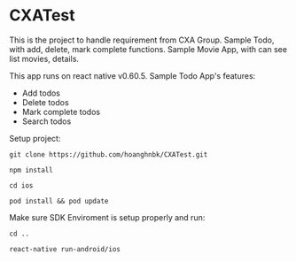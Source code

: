 # CXATest
This is the project to handle requirement from CXA Group.
Sample Todo, with add, delete, mark complete functions.
Sample  Movie App, with can see list movies, details.


 

  This app runs on react native v0.60.5. Sample Todo App's features:<br />
 * Add todos
 * Delete todos
 * Mark complete todos
 * Search todos

  Setup project:
 ```
 git clone https://github.com/hoanghnbk/CXATest.git

 npm install

 cd ios

 pod install && pod update
 ```
 Make sure SDK Enviroment is setup properly and run:
 ```
 cd ..

 react-native run-android/ios
 ```
